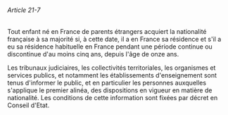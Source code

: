 ###### Article 21-7

Tout enfant né en France de parents étrangers acquiert la nationalité française à sa majorité si, à cette date, il a en France sa résidence et s'il a eu sa résidence habituelle en France pendant une période continue ou discontinue d'au moins cinq ans, depuis l'âge de onze ans.

Les tribunaux judiciaires, les collectivités territoriales, les organismes et services publics, et notamment les établissements d'enseignement sont tenus d'informer le public, et en particulier les personnes auxquelles s'applique le premier alinéa, des dispositions en vigueur en matière de nationalité. Les conditions de cette information sont fixées par décret en Conseil d'Etat.

